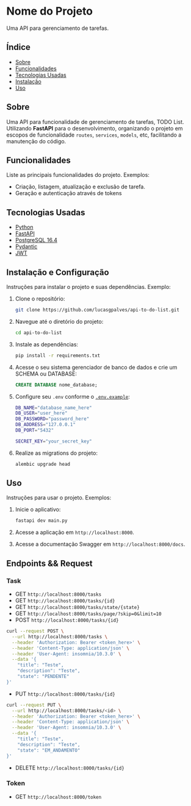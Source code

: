 # Nome do Projeto

Uma API para gerenciamento de tarefas.

## Índice

- [Sobre](#sobre)
- [Funcionalidades](#funcionalidades)
- [Tecnologias Usadas](#tecnologias-usadas)
- [Instalação](#instalacao)
- [Uso](#uso)

## Sobre

Uma API para funcionalidade de gerenciamento de tarefas, TODO List. Utilizando **FastAPI** para o desenvolvimento, organizando o projeto em escopos de funcionalidade `routes`, `services`, `models`, etc, facilitando a manutenção do código.

## Funcionalidades

Liste as principais funcionalidades do projeto. Exemplos:
- Criação, listagem, atualização e exclusão de tarefa.
- Geração e autenticação através de tokens

## Tecnologias Usadas

- [Python](https://www.python.org/)
- [FastAPI](https://fastapi.tiangolo.com/)
- [PostgreSQL 16.4](https://www.postgresql.org/)
- [Pydantic](https://docs.pydantic.dev/latest/)
- [JWT](https://pyjwt.readthedocs.io/en/stable/)

## Instalação e Configuração

Instruções para instalar o projeto e suas dependências. Exemplo:

1. Clone o repositório:
    ```bash
    git clone https://github.com/lucasgpalves/api-to-do-list.git
    ```

2. Navegue até o diretório do projeto:
    ```bash
    cd api-to-do-list
    ```

3. Instale as dependências:
    ```bash
    pip install -r requirements.txt
    ```

4. Acesse o seu sistema gerenciador de banco de dados e crie um SCHEMA ou DATABASE:
    ```sql
    CREATE DATABASE nome_database;
    ```

5. Configure seu `.env` conforme o [`.env.example`](.env.example):
    ```bash
    DB_NAME="database_name_here"
    DB_USER="user_here"
    DB_PASSWORD="password_here"
    DB_ADDRESS="127.0.0.1"
    DB_PORT="5432"

    SECRET_KEY="your_secret_key"
    ```

6. Realize as migrations do projeto:
    ```bash
    alembic upgrade head
    ```

## Uso

Instruções para usar o projeto. Exemplos:

1. Inicie o aplicativo:
    ```bash
    fastapi dev main.py
    ```

2. Acesse a aplicação em `http://localhost:8000`.
3. Acesse a documentação Swagger em `http://localhost:8000/docs`.

## Endpoints && Request

### Task
- GET `http://localhost:8000/tasks`
- GET `http://localhost:8000/tasks/{id}`
- GET `http://localhost:8000/tasks/state/{state}`
- GET `http://localhost:8000/tasks/page/?skip=0&limit=10`
- POST `http://localhost:8000/tasks/{id}`
```bash
curl --request POST \
  --url http://localhost:8000/tasks \
  --header 'Authorization: Bearer <token_here>' \
  --header 'Content-Type: application/json' \
  --header 'User-Agent: insomnia/10.3.0' \
  --data '{
	"title": "Teste",
	"description": "Teste",
	"state": "PENDENTE"
}'
```
- PUT `http://localhost:8000/tasks/{id}`
```bash
curl --request PUT \
  --url http://localhost:8000/tasks/<id> \
  --header 'Authorization: Bearer <token_here>' \
  --header 'Content-Type: application/json' \
  --header 'User-Agent: insomnia/10.3.0' \
  --data '{
	"title": "Teste",
	"description": "Teste",
	"state": "EM_ANDAMENTO"
}'
```
- DELETE `http://localhost:8000/tasks/{id}`

### Token
- GET `http://localhost:8000/token`
